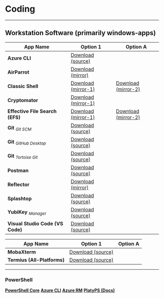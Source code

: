 # Coding

***
## Workstation Software (primarily windows-apps)

App Name | Option 1 | Option A
--- | --- | ---
**Azure CLI** | [Download (source)](https://aka.ms/installazurecliwindows) |
**AirParrot** | [Download (mirror)](https://www.airsquirrels.com/airparrot/download/) |
**Classic Shell** | [Download (mirror-1)](https://www.softpedia.com/get/Desktop-Enhancements/Shell-Replacements/Classic-Shell.shtml) | [Download (mirror-2)](https://www.fosshub.com/Classic-Shell.html)
**Cryptomator** | [Download (mirror-1)](https://cryptomator.org/downloads/#winDownload) |
**Effective File Search (EFS)** | [Download (mirror-1)](https://www.softpedia.com/get/System/File-Management/Effective-File-Search.shtml#download) | [Download (mirror-2)](https://effective-file-search.en.lo4d.com/download)
**Git** <sub>*Git SCM*</sub>  | [Download (source)](https://git-scm.com/downloads) |
**Git** <sub>*GitHub Desktop*</sub>  | [Download (source)](https://desktop.github.com) |
**Git** <sub>*Tortoise Git*</sub> | [Download (source)](https://tortoisegit.org/download) |
**Postman** | [Download (source)](https://www.getpostman.com/apps) |
**Reflector** | [Download (mirror)](https://www.airsquirrels.com/reflector) |
**Splashtop** | [Download (source)](https://www.splashtop.com/downloads) |
**YubiKey** <sub>*Manager*</sub> | [Download (source)](https://www.yubico.com/products/services-software/download/) |
**Visual Studio Code (VS Code)** | [Download (source)](https://code.visualstudio.com/download) |

App Name | Option 1 | Option A
--- | --- | ---
**MobaXterm** | [Download (source)](https://mobaxterm.mobatek.net/download-home-edition.html) |
**Termius (All-Platforms)** | [Download (source)](https://www.termius.com/windows) |

***
### PowerShell

**[PowerShell Core](https://github.com/PowerShell/PowerShell/releases)**
**[Azure CLI](https://www.powershellgallery.com/packages/az)**
**[Azure RM](https://www.powershellgallery.com/packages/AzureRM)**
**[PlatyPS (Docs)](https://www.powershellgallery.com/packages/platyPS)**

